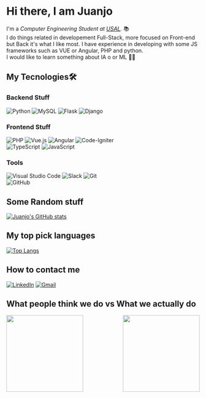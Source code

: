 
# Hi there, I am Juanjo 

I'm a *Computer Engineering Student at [USAL](https://usal.es/).* 📚<br>
I do things related in developement Full-Stack, more focused on Front-end but Back it's what I like most. I have experience in developing with some JS frameworks such as VUE or Angular, PHP and python. <br>
I would like to learn something about IA o or ML 🤖🤖
## My Tecnologies🛠️ 

  ### Backend Stuff
  ![Python](https://img.shields.io/badge/python-3670A0?style=for-the-badge&logo=python&logoColor=ffdd54)
  ![MySQL](https://img.shields.io/badge/mysql-%2300f.svg?style=for-the-badge&logo=mysql&logoColor=white)
  ![Flask](https://img.shields.io/badge/flask-%23000.svg?style=for-the-badge&logo=flask&logoColor=white)
  ![Django](https://img.shields.io/badge/django-%23092E20.svg?style=for-the-badge&logo=django&logoColor=white)
  <br>

  ### Frontend Stuff
  ![PHP](https://img.shields.io/badge/php-%23777BB4.svg?style=for-the-badge&logo=php&logoColor=white)
  ![Vue.js](https://img.shields.io/badge/vuejs-%2335495e.svg?style=for-the-badge&logo=vuedotjs&logoColor=%234FC08D)
  ![Angular](https://img.shields.io/badge/angular-%23DD0031.svg?style=for-the-badge&logo=angular&logoColor=white)
  ![Code-Igniter](https://img.shields.io/badge/CodeIgniter-%23EF4223.svg?style=for-the-badge&logo=codeIgniter&logoColor=white)
  <br>
  ![TypeScript](https://img.shields.io/badge/typescript-%23007ACC.svg?style=for-the-badge&logo=typescript&logoColor=white)
  ![JavaScript](https://img.shields.io/badge/javascript-%23323330.svg?style=for-the-badge&logo=javascript&logoColor=%23F7DF1E)
  ### Tools
  ![Visual Studio Code](https://img.shields.io/badge/Visual%20Studio%20Code-0078d7.svg?style=for-the-badge&logo=visual-studio-code&logoColor=white)
  ![Slack](https://img.shields.io/badge/Slack-4A154B?style=for-the-badge&logo=slack&logoColor=white)
  ![Git](https://img.shields.io/badge/git-%23F05033.svg?style=for-the-badge&logo=git&logoColor=white)
  <br>
  ![GitHub](https://img.shields.io/badge/github-%23121011.svg?style=for-the-badge&logo=github&logoColor=white)

## Some Random stuff
  [![Juanjo's GitHub stats](https://github-readme-stats.vercel.app/api?username=JuanjoLopez19)](https://github.com/anuraghazra/github-readme-stats)
  <br>
## My top pick languages
  [![Top Langs](https://github-readme-stats.vercel.app/api/top-langs/?username=JuanjoLopez19)](https://github.com/anuraghazra/github-readme-stats)
   <br>

## How to contact me
  <a href="https://www.linkedin.com/in/juanjo-l%C3%B3pez-g%C3%B3mez-176841223/">![LinkedIn](https://img.shields.io/badge/linkedin-%230077B5.svg?style=for-the-badge&logo=linkedin&logoColor=white)</a>
  <a href="mailto:juanjoselopez@usal.es">![Gmail](https://img.shields.io/badge/Gmail-D14836?style=for-the-badge&logo=gmail&logoColor=white)</a>
  <br>
## What people think we do  vs  What we actually do 
  <img align="left" src="https://media.giphy.com/media/sULKEgDMX8LcI/giphy.gif" height="200">
  <img align="right" src="https://media.giphy.com/media/TiIpsBdUgmvPis8K2r/giphy.gif" width="200">
  
